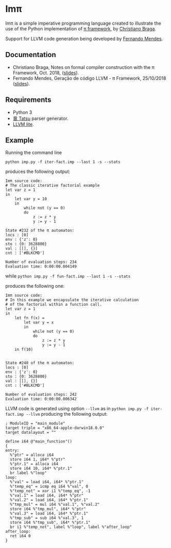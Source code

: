 # Imπ

Imπ is a simple imperative programming language created to illustrate the use of the Python implementation of [π framework](http://github/ChristianoBraga/PiFraework), by [Christiano Braga](http://github.com/ChristianoBraga).

Support for LLVM code generation being developed by [Fernando Mendes](https://github.com/fjmendes1994).

## Documentation

* Christiano Braga, Notes on formal compiler construction with the π Framework, Oct. 2018, ([slides](https://github.com/ChristianoBraga/PiFramework/blob/master/slides/slides.pdf)).
* Fernando Mendes, Geração de código LLVM - π Framework, 25/10/2018 ([slides](http://github/ChristianoBraga/PiFramework/blob/master/python/Pi_Framework___LLVM.pdf)).

## Requirements

* Python 3
* [竜 Tatsu](https://github.com/neogeny/TatSu) parser generator.
* [LLVM lite](https://github.com/numba/llvmlite).

## Example

Running the command line 

`python imp.py -f iter-fact.imp --last 1 -s --stats` 

produces the following output:

```shell
Imπ source code:
# The classic iterative factorial example
let var z = 1
in
    let var y = 10
    in
        while not (y == 0)
        do
            z := z * y
            y := y - 1

State #232 of the π automaton:
locs : [0]
env : {'z': 0}
sto : {0: 3628800}
val : [[], {}]
cnt : ['#BLKCMD']

Number of evaluation steps: 234
Evaluation time: 0:00:00.004149
```
while 
`python imp.py -f fun-fact.imp --last 1 -s --stats` 

produces the following one:

```shell
Imπ source code:
# In this example we encapsulate the iterative calculation
# of the factorial within a function call.
let var z = 1
in
    let fn f(x) =
        let var y = x
        in
            while not (y == 0)
            do
                z := z * y
                y := y - 1
    in f(10)


State #240 of the π automaton:
locs : [0]
env : {'z': 0}
sto : {0: 3628800}
val : [[], {}]
cnt : ['#BLKCMD']

Number of evaluation steps: 242
Evaluation time: 0:00:00.006342
```

LLVM code is generated using option `--llvm` as in
`python imp.py -f iter-fact.imp --llvm`
producing the following output:

```shell
; ModuleID = "main_module"
target triple = "x86_64-apple-darwin18.0.0"
target datalayout = ""

define i64 @"main_function"()
{
entry:
  %"ptr" = alloca i64
  store i64 1, i64* %"ptr"
  %"ptr.1" = alloca i64
  store i64 10, i64* %"ptr.1"
  br label %"loop"
loop:
  %"val" = load i64, i64* %"ptr.1"
  %"temp_eq" = icmp eq i64 %"val", 0
  %"temp_not" = xor i1 %"temp_eq", -1
  %"val.1" = load i64, i64* %"ptr"
  %"val.2" = load i64, i64* %"ptr.1"
  %"tmp_mul" = mul i64 %"val.1", %"val.2"
  store i64 %"tmp_mul", i64* %"ptr"
  %"val.3" = load i64, i64* %"ptr.1"
  %"tmp_sub" = sub i64 %"val.3", 1
  store i64 %"tmp_sub", i64* %"ptr.1"
  br i1 %"temp_not", label %"loop", label %"after_loop"
after_loop:
  ret i64 0
}
```
